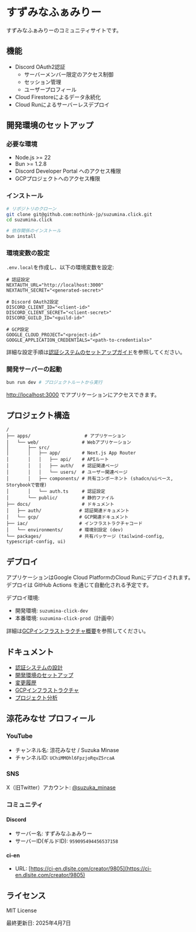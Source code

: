 # すずみなふぁみりー

すずみなふぁみりーのコミュニティサイトです。

## 機能

- Discord OAuth2認証
  - サーバーメンバー限定のアクセス制御
  - セッション管理
  - ユーザープロフィール
- Cloud Firestoreによるデータ永続化
- Cloud Runによるサーバーレスデプロイ

## 開発環境のセットアップ

### 必要な環境

- Node.js >= 22
- Bun >= 1.2.8
- Discord Developer Portal へのアクセス権限
- GCPプロジェクトへのアクセス権限

### インストール

```bash
# リポジトリのクローン
git clone git@github.com:nothink-jp/suzumina.click.git
cd suzumina.click

# 依存関係のインストール
bun install
```

### 環境変数の設定

`.env.local`を作成し、以下の環境変数を設定:

```env
# 認証設定
NEXTAUTH_URL="http://localhost:3000"
NEXTAUTH_SECRET="<generated-secret>"

# Discord OAuth2設定
DISCORD_CLIENT_ID="<client-id>"
DISCORD_CLIENT_SECRET="<client-secret>"
DISCORD_GUILD_ID="<guild-id>"

# GCP設定
GOOGLE_CLOUD_PROJECT="<project-id>"
GOOGLE_APPLICATION_CREDENTIALS="<path-to-credentials>"
```

詳細な設定手順は[認証システムのセットアップガイド](./auth/DEVELOPMENT_SETUP.md)を参照してください。

### 開発サーバーの起動

```bash
bun run dev # プロジェクトルートから実行
```

<http://localhost:3000> でアプリケーションにアクセスできます。

## プロジェクト構造

```
/
├── apps/                    # アプリケーション
│   └── web/                # Webアプリケーション
│       ├── src/
│       │   ├── app/        # Next.js App Router
│       │   │   ├── api/    # APIルート
│       │   │   ├── auth/   # 認証関連ページ
│       │   │   └── users/  # ユーザー関連ページ
│       │   ├── components/ # 共有コンポーネント (shadcn/uiベース, Storybookで管理)
│       │   └── auth.ts     # 認証設定
│       └── public/         # 静的ファイル
├── docs/                   # ドキュメント
│   ├── auth/              # 認証関連ドキュメント
│   └── gcp/               # GCP関連ドキュメント
├── iac/                   # インフラストラクチャコード
│   └── environments/      # 環境別設定 (dev)
└── packages/              # 共有パッケージ (tailwind-config, typescript-config, ui)
```

## デプロイ

アプリケーションはGoogle Cloud PlatformのCloud Runにデプロイされます。
デプロイは GitHub Actions を通じて自動化される予定です。

デプロイ環境:

- 開発環境: `suzumina-click-dev`
- 本番環境: `suzumina-click-prod`（計画中）

詳細は[GCPインフラストラクチャ概要](./gcp/GCP_OVERVIEW.md)を参照してください。

## ドキュメント

- [認証システムの設計](./auth/AUTH_DESIGN.md)
- [開発環境のセットアップ](./auth/DEVELOPMENT_SETUP.md)
- [変更履歴](./CHANGELOG.md)
- [GCPインフラストラクチャ](./gcp/GCP_OVERVIEW.md)
- [プロジェクト分析](./PROJECT_ANALYSIS.md)

## 涼花みなせ プロフィール

### YouTube

- チャンネル名: 涼花みなせ / Suzuka Minase
- チャンネルID: `UChiMMOhl6FpzjoRqvZ5rcaA`

### SNS

X（旧Twitter）アカウント: [@suzuka_minase](https://x.com/suzuka_minase)

### コミュニティ

#### Discord

- サーバー名: すずみなふぁみりー
- サーバーID(ギルドID): `959095494456537158`

#### ci-en

- URL: [https://ci-en.dlsite.com/creator/9805](https://ci-en.dlsite.com/creator/9805)

## ライセンス

MIT License

最終更新日: 2025年4月7日
